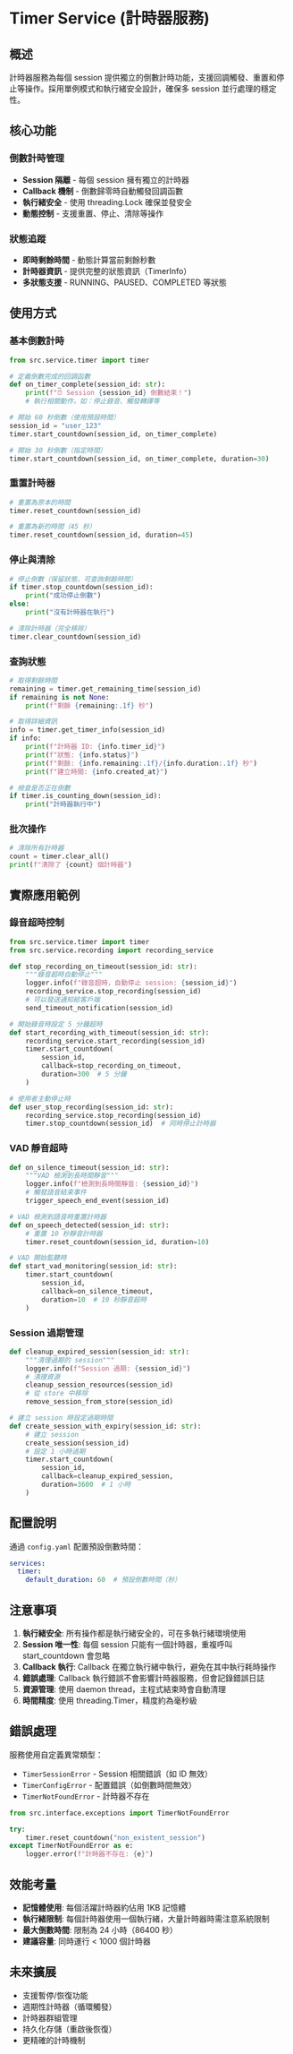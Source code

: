 # Timer Service (計時器服務)

## 概述
計時器服務為每個 session 提供獨立的倒數計時功能，支援回調觸發、重置和停止等操作。採用單例模式和執行緒安全設計，確保多 session 並行處理的穩定性。

## 核心功能

### 倒數計時管理
- **Session 隔離** - 每個 session 擁有獨立的計時器
- **Callback 機制** - 倒數歸零時自動觸發回調函數
- **執行緒安全** - 使用 threading.Lock 確保並發安全
- **動態控制** - 支援重置、停止、清除等操作

### 狀態追蹤
- **即時剩餘時間** - 動態計算當前剩餘秒數
- **計時器資訊** - 提供完整的狀態資訊（TimerInfo）
- **多狀態支援** - RUNNING、PAUSED、COMPLETED 等狀態

## 使用方式

### 基本倒數計時
```python
from src.service.timer import timer

# 定義倒數完成的回調函數
def on_timer_complete(session_id: str):
    print(f"⏰ Session {session_id} 倒數結束！")
    # 執行相關動作，如：停止錄音、觸發轉譯等

# 開始 60 秒倒數（使用預設時間）
session_id = "user_123"
timer.start_countdown(session_id, on_timer_complete)

# 開始 30 秒倒數（指定時間）
timer.start_countdown(session_id, on_timer_complete, duration=30)
```

### 重置計時器
```python
# 重置為原本的時間
timer.reset_countdown(session_id)

# 重置為新的時間（45 秒）
timer.reset_countdown(session_id, duration=45)
```

### 停止與清除
```python
# 停止倒數（保留狀態，可查詢剩餘時間）
if timer.stop_countdown(session_id):
    print("成功停止倒數")
else:
    print("沒有計時器在執行")

# 清除計時器（完全移除）
timer.clear_countdown(session_id)
```

### 查詢狀態
```python
# 取得剩餘時間
remaining = timer.get_remaining_time(session_id)
if remaining is not None:
    print(f"剩餘 {remaining:.1f} 秒")

# 取得詳細資訊
info = timer.get_timer_info(session_id)
if info:
    print(f"計時器 ID: {info.timer_id}")
    print(f"狀態: {info.status}")
    print(f"剩餘: {info.remaining:.1f}/{info.duration:.1f} 秒")
    print(f"建立時間: {info.created_at}")

# 檢查是否正在倒數
if timer.is_counting_down(session_id):
    print("計時器執行中")
```

### 批次操作
```python
# 清除所有計時器
count = timer.clear_all()
print(f"清除了 {count} 個計時器")
```

## 實際應用範例

### 錄音超時控制
```python
from src.service.timer import timer
from src.service.recording import recording_service

def stop_recording_on_timeout(session_id: str):
    """錄音超時自動停止"""
    logger.info(f"錄音超時，自動停止 session: {session_id}")
    recording_service.stop_recording(session_id)
    # 可以發送通知給客戶端
    send_timeout_notification(session_id)

# 開始錄音時設定 5 分鐘超時
def start_recording_with_timeout(session_id: str):
    recording_service.start_recording(session_id)
    timer.start_countdown(
        session_id,
        callback=stop_recording_on_timeout,
        duration=300  # 5 分鐘
    )

# 使用者主動停止時
def user_stop_recording(session_id: str):
    recording_service.stop_recording(session_id)
    timer.stop_countdown(session_id)  # 同時停止計時器
```

### VAD 靜音超時
```python
def on_silence_timeout(session_id: str):
    """VAD 檢測到長時間靜音"""
    logger.info(f"檢測到長時間靜音: {session_id}")
    # 觸發語音結束事件
    trigger_speech_end_event(session_id)

# VAD 檢測到語音時重置計時器
def on_speech_detected(session_id: str):
    # 重置 10 秒靜音計時器
    timer.reset_countdown(session_id, duration=10)

# VAD 開始監聽時
def start_vad_monitoring(session_id: str):
    timer.start_countdown(
        session_id,
        callback=on_silence_timeout,
        duration=10  # 10 秒靜音超時
    )
```

### Session 過期管理
```python
def cleanup_expired_session(session_id: str):
    """清理過期的 session"""
    logger.info(f"Session 過期: {session_id}")
    # 清理資源
    cleanup_session_resources(session_id)
    # 從 store 中移除
    remove_session_from_store(session_id)

# 建立 session 時設定過期時間
def create_session_with_expiry(session_id: str):
    # 建立 session
    create_session(session_id)
    # 設定 1 小時過期
    timer.start_countdown(
        session_id,
        callback=cleanup_expired_session,
        duration=3600  # 1 小時
    )
```

## 配置說明

通過 `config.yaml` 配置預設倒數時間：
```yaml
services:
  timer:
    default_duration: 60  # 預設倒數時間（秒）
```

## 注意事項

1. **執行緒安全**: 所有操作都是執行緒安全的，可在多執行緒環境使用
2. **Session 唯一性**: 每個 session 只能有一個計時器，重複呼叫 start_countdown 會忽略
3. **Callback 執行**: Callback 在獨立執行緒中執行，避免在其中執行耗時操作
4. **錯誤處理**: Callback 執行錯誤不會影響計時器服務，但會記錄錯誤日誌
5. **資源管理**: 使用 daemon thread，主程式結束時會自動清理
6. **時間精度**: 使用 threading.Timer，精度約為毫秒級

## 錯誤處理

服務使用自定義異常類型：
- `TimerSessionError` - Session 相關錯誤（如 ID 無效）
- `TimerConfigError` - 配置錯誤（如倒數時間無效）
- `TimerNotFoundError` - 計時器不存在

```python
from src.interface.exceptions import TimerNotFoundError

try:
    timer.reset_countdown("non_existent_session")
except TimerNotFoundError as e:
    logger.error(f"計時器不存在: {e}")
```

## 效能考量

- **記憶體使用**: 每個活躍計時器約佔用 1KB 記憶體
- **執行緒限制**: 每個計時器使用一個執行緒，大量計時器時需注意系統限制
- **最大倒數時間**: 限制為 24 小時（86400 秒）
- **建議容量**: 同時運行 < 1000 個計時器

## 未來擴展

- 支援暫停/恢復功能
- 週期性計時器（循環觸發）
- 計時器群組管理
- 持久化存儲（重啟後恢復）
- 更精確的計時機制